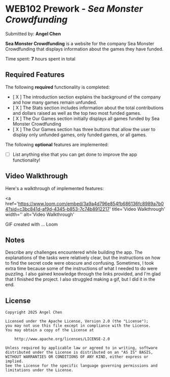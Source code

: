 # WEB102 Prework - *Sea Monster Crowdfunding*

Submitted by: **Angel Chen**

**Sea Monster Crowdfunding** is a website for the company Sea Monster Crowdfunding that displays information about the games they have funded.

Time spent: **7** hours spent in total

## Required Features

The following **required** functionality is completed:

* [ X ] The introduction section explains the background of the company and how many games remain unfunded.
* [ X ] The Stats section includes information about the total contributions and dollars raised as well as the top two most funded games.
* [ X ] The Our Games section initially displays all games funded by Sea Monster Crowdfunding
* [ X ] The Our Games section has three buttons that allow the user to display only unfunded games, only funded games, or all games.

The following **optional** features are implemented:

* [ ] List anything else that you can get done to improve the app functionality!

## Video Walkthrough

Here's a walkthrough of implemented features:

<a href='https://www.loom.com/embed/3a9a4d796e854fb686136fc8989a7b04?sid=c3bc841d-af9d-4345-b853-7c74b8912217' title='Video Walkthrough' width='' alt='Video Walkthrough' </a>


GIF created with ...  Loom

## Notes

Describe any challenges encountered while building the app. 
The explanations of the tasks were relatively clear, but the instructions on how to find the secret code were obscure and confusing. Sometimes, I took extra time because some of the instructions of what I needed to do were puzzling. I also gained knowledge through the links provided, and I'm glad that I finished the project. I also struggled making a gif, but I did it in the end.

## License

    Copyright 2025 Angel Chen

    Licensed under the Apache License, Version 2.0 (the "License");
    you may not use this file except in compliance with the License.
    You may obtain a copy of the License at

        http://www.apache.org/licenses/LICENSE-2.0

    Unless required by applicable law or agreed to in writing, software
    distributed under the License is distributed on an "AS IS" BASIS,
    WITHOUT WARRANTIES OR CONDITIONS OF ANY KIND, either express or implied.
    See the License for the specific language governing permissions and
    limitations under the License.
